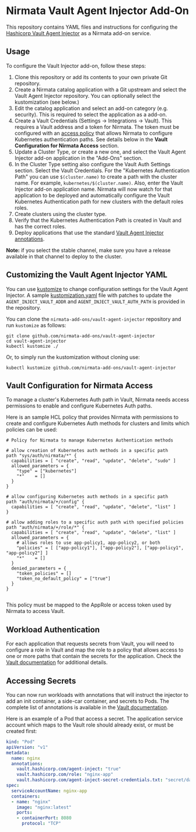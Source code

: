 # Nirmata Vault Agent Injector Add-On

This repository contains YAML files and instructions for configuring the [Hashicorp Vault Agent Injector](https://www.vaultproject.io/docs/platform/k8s/injector) as a Nirmata add-on service.

## Usage

To configure the Vault Injector add-on, follow these steps:
1. Clone this repository or add its contents to your own private Git repository. 
3. Create a Nirmata catalog application with a Git upstream and select the Vault Agent Injector repository. You can optionally select the kustomization (see below.)
4. Edit the catalog application and select an add-on category (e.g. security). This is required to select the application as a add-on.
5. Create a Vault Credentials (Settings -> Integrations -> Vault). This requires a Vault address and a token for Nirmata. The token must be configured with an [access policy](#vault-configuration-for-nirmata-access) that allows Nirmata to configure Kubernetes authentication paths. See details below in the **Vault Configuration for Nirmata Access** section. 
5. Update a Cluster Type, or create a new one, and select the Vault Agent Injector add-on application in the "Add-Ons" section.
6. In the Cluster Type setting also configure the Vault Auth Settings section. Select the Vault Credentials. For the "Kubernetes Authentication Path" you can use `$(cluster.name)` to create a path with the cluster name. For example, `kubernetes/$(cluster.name)`. Also, enter the Vault Injector add-on application name. Nirmata will now watch for that application to be deployed and automatically configure the Vault Kubernetes Authentication path for new clusters with the default roles roles.
6. Create clusters using the cluster type.
7. Verify that the Kubernetes Authentication Path is created in Vault and has the correct roles.
8. Deploy applications that use the standard [Vault Agent Injector annotations](https://www.vaultproject.io/docs/platform/k8s/injector/annotations). 

**Note:** if you select the stable channel, make sure you have a release available in that channel to deploy to the cluster. 

## Customizing the Vault Agent Injector YAML

You can use [kustomize](https://kubernetes-sigs.github.io/kustomize/) to change configuration settings for the Vault Agent Injector. A sample [kustomization.yaml](kustomization.yaml) file with patches to update the `AGENT_INJECT_VAULT_ADDR` and `AGENT_INJECT_VAULT_AUTH_PATH` is provided in the repository.

You can clone the `nirmata-add-ons/vault-agent-injector` repository and run `kustomize` as follows:

```
git clone github.com/nirmata-add-ons/vault-agent-injector
cd vault-agent-injector
kubectl kustomize ./
```

Or, to simply run the kustomization without cloning use: 

```
kubectl kustomize github.com/nirmata-add-ons/vault-agent-injector
```

## Vault Configuration for Nirmata Access

To manage a cluster's Kubernetes Auth path in Vault, Nirmata needs access permissions to enable and configure Kubernetes Auth paths. 

Here is an sample HCL policy that provides Nirmata with permissions to create and configure Kubernetes Auth methods for clusters and limits which policies can be used:

```
# Policy for Nirmata to manage Kubernetes Authentication methods

# allow creation of Kubernetes auth methods in a specific path
path "sys/auth/nirmata/*" {
  capabilities = [ "create", "read", "update", "delete", "sudo" ]
  allowed_parameters = {
    "type" = ["kubernetes"]    
    "*"    = []
  }
}

# allow configuring Kubernetes auth methods in a specific path
path "auth/nirmata/+/config" {
  capabilities = [ "create", "read", "update", "delete", "list" ]
}

# allow adding roles to a specific auth path with specified policies
path "auth/nirmata/+/role/*" {
  capabilities = [ "create", "read", "update", "delete", "list" ]
  allowed_parameters = {
    # allows roles to use app-policy1, app-policy2, or both
    "policies" = [ ["app-policy1"], ["app-policy2"], ["app-policy1", "app-policy2"] ]
    "*"    = []
  }
  denied_parameters = {
    "token_policies" = []
    "token_no_default_policy" = ["true"]
  }
}


```

This policy must be mapped to the AppRole or access token used by Nirmata to access Vault.

## Workload Authentication

For each application that requests secrets from Vault, you will need to configure a role in Vault and map the role to a policy that allows access to one or more paths that contain the secrets for the application. Check the [Vault documentation](https://www.vaultproject.io/docs/auth/kubernetes.html#configuration) for additional details.

## Accessing Secrets

You can now run workloads with annotations that will instruct the injector to add an init container, a side-car container, and secrets to Pods. The complete list of annotations is available in the [Vault documentation](https://www.vaultproject.io/docs/platform/k8s/injector/annotations).

Here is an example of a Pod that access a secret. The application service account which maps to the Vault role should already exist, or must be created first:

```yaml
kind: "Pod"
apiVersion: "v1"
metadata:
  name: nginx
  annotations:
    vault.hashicorp.com/agent-inject: "true"
    vault.hashicorp.com/role: "nginx-app"
    vault.hashicorp.com/agent-inject-secret-credentials.txt: "secret/data/nginx/config"
spec:
  serviceAccountName: nginx-app
  containers:
  - name: "nginx"
    image: "nginx:latest"
    ports:
    - containerPort: 8080
      protocol: "TCP"
 
```



